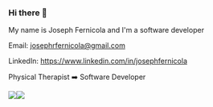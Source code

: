 ### Hi there 👋


My name is Joseph Fernicola and I'm a software developer

Email:  josephrfernicola@gmail.com <br />

LinkedIn:  https://www.linkedin.com/in/josephfernicola <br />

Physical Therapist ➡️ Software Developer

<div style="display: flex; flex-direction: row;">
 <img class="img" src="https://github-readme-stats-weld-six-22.vercel.app/api?username=josephfernicola&count_private=true&show_icons=true&theme=tokyonight" />
 <img class="img" src="https://github-readme-stats-weld-six-22.vercel.app/api/top-langs/?username=josephfernicola&theme=tokyonight&layout=compact" />
</div>
